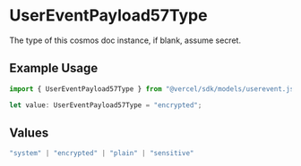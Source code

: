 # UserEventPayload57Type

The type of this cosmos doc instance, if blank, assume secret.

## Example Usage

```typescript
import { UserEventPayload57Type } from "@vercel/sdk/models/userevent.js";

let value: UserEventPayload57Type = "encrypted";
```

## Values

```typescript
"system" | "encrypted" | "plain" | "sensitive"
```
